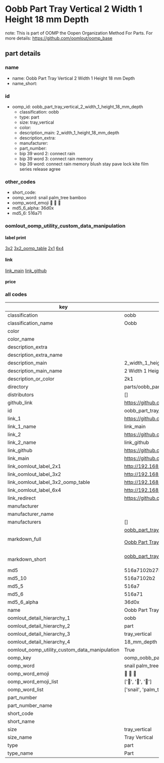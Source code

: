 # Oobb Part Tray Vertical 2 Width 1 Height 18 mm Depth  

note: This is part of OOMP the Oopen Organization Method For Parts. For more details: https://github.com/oomlout/oomp_base

##  part details
  







### name
* name: Oobb Part Tray Vertical 2 Width 1 Height 18 mm Depth
* name_short: 
### id
* oomp_id: oobb_part_tray_vertical_2_width_1_height_18_mm_depth
  * classification: oobb
  * type: part
  * size: tray_vertical
  * color: 
  * description_main: 2_width_1_height_18_mm_depth
  * description_extra: 
  * manufacturer: 
  * part_number: 
  * bip 39 word 2: connect rain
  * bip 39 word 3: connect rain memory
  * bip 39 word: connect rain memory blush stay pave lock kite film series release agree

### other_codes
* short_code: 
* oomp_word: snail palm_tree bamboo
* oomp_word_emoji :snail: :palm_tree: :bamboo:
* md5_6_alpha: 36d0x
* md5_6: 516a71






### oomlout_oomp_utility_custom_data_manipulation
#### label print
[3x2](http://192.168.1.245:1112/?label=oomp%2036d0x)
[3x2_oomp_table](http://192.168.1.108:1112/?label=oomp%2036d0x)
[2x1](http://192.168.1.242:1112/?label=oomp%2036d0x)
[6x4](http://192.168.1.55:1112/?label=oomp%2036d0x)    

#### link

[link_main](https://github.com/oomlout/oomlout_oomp_version_1_messy/tree/main/parts/oobb_part_tray_vertical_2_width_1_height_18_mm_depth) [link_github](https://github.com/oomlout/oomlout_oomp_version_1_messy/tree/main/parts/oobb_part_tray_vertical_2_width_1_height_18_mm_depth)                             

#### price







### all codes 
| key | value |  
| --- | --- |  
| classification | oobb |  
| classification_name | Oobb |  
| color |  |  
| color_name |  |  
| description_extra |  |  
| description_extra_name |  |  
| description_main | 2_width_1_height_18_mm_depth |  
| description_main_name | 2 Width 1 Height 18 mm Depth |  
| description_or_color | 2k1 |  
| directory | parts/oobb_part_tray_vertical_2_width_1_height_18_mm_depth |  
| distributors | [] |  
| github_link | https://github.com/oomlout/oomlout_oomp_part_src/tree/main/parts/oobb_part_tray_vertical_2_width_1_height_18_mm_depth |  
| id | oobb_part_tray_vertical_2_width_1_height_18_mm_depth |  
| link_1 | https://github.com/oomlout/oomlout_oomp_version_1_messy/tree/main/parts/oobb_part_tray_vertical_2_width_1_height_18_mm_depth |  
| link_1_name | link_main |  
| link_2 | https://github.com/oomlout/oomlout_oomp_version_1_messy/tree/main/parts/oobb_part_tray_vertical_2_width_1_height_18_mm_depth |  
| link_2_name | link_github |  
| link_github | https://github.com/oomlout/oomlout_oomp_version_1_messy/tree/main/parts/oobb_part_tray_vertical_2_width_1_height_18_mm_depth |  
| link_main | https://github.com/oomlout/oomlout_oomp_version_1_messy/tree/main/parts/oobb_part_tray_vertical_2_width_1_height_18_mm_depth |  
| link_oomlout_label_2x1 | http://192.168.1.242:1112/?label=oomp%2036d0x |  
| link_oomlout_label_3x2 | http://192.168.1.245:1112/?label=oomp%2036d0x |  
| link_oomlout_label_3x2_oomp_table | http://192.168.1.108:1112/?label=oomp%2036d0x |  
| link_oomlout_label_6x4 | http://192.168.1.55:1112/?label=oomp%2036d0x |  
| link_redirect | https://github.com/oomlout/oomlout_oomp_version_1_messy/tree/main/parts/oobb_part_tray_vertical_2_width_1_height_18_mm_depth |  
| manufacturer |  |  
| manufacturer_name |  |  
| manufacturers | [] |  
| markdown_full | [oobb_part_tray_vertical_2_width_1_height_18_mm_depth](none)<br>[](none)<br>[Oobb Part Tray Vertical 2 Width 1 Height 18 Mm Depth](none)<br><br> |  
| markdown_short | [oobb_part_tray_vertical_2_width_1_height_18_mm_depth](none)<br><br> |  
| md5 | 516a7102b27b306e866a718915ec4179 |  
| md5_10 | 516a7102b2 |  
| md5_5 | 516a7 |  
| md5_6 | 516a71 |  
| md5_6_alpha | 36d0x |  
| name | Oobb Part Tray Vertical 2 Width 1 Height 18 mm Depth |  
| oomlout_detail_hierarchy_1 | oobb |  
| oomlout_detail_hierarchy_2 | part |  
| oomlout_detail_hierarchy_3 | tray_vertical |  
| oomlout_detail_hierarchy_4 | 18_mm_depth |  
| oomlout_oomp_utility_custom_data_manipulation | True |  
| oomp_key | oomp_oobb_part_tray_vertical_2_width_1_height_18_mm_depth |  
| oomp_word | snail palm_tree bamboo |  
| oomp_word_emoji | :snail: :palm_tree: :bamboo: |  
| oomp_word_emoji_list | [':snail:', ':palm_tree:', ':bamboo:'] |  
| oomp_word_list | ['snail', 'palm_tree', 'bamboo'] |  
| part_number |  |  
| part_number_name |  |  
| short_code |  |  
| short_name |  |  
| size | tray_vertical |  
| size_name | Tray Vertical |  
| type | part |  
| type_name | Part |  
